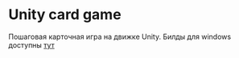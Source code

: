 # Unity card game


Пошаговая карточная игра на движке Unity. Билды для windows доступны [тут](builds)
